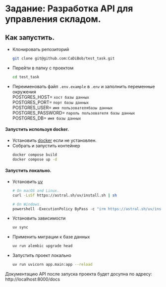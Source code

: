 # Задание: Разработка API для управления складом.

## Как запустить.

- Клонировать репозиторий
    ```bash
    git clone git@github.com:CaDiBob/test_task.git
    ```
- Перейти в папку с проектом
    ```bash
    cd test_task
    ```
- Переименовать файл `.env.example` в `.env` и заполнить переменные окружения\
    POSTGRES_HOST= `хост базы данных`\
    POSTGRES_PORT= `порт базы данных`\
    POSTGRES_USER= `имя пользователябазы данных`\
    POSTGRES_PASSWORD= `пароль пользователя базы данных`\
    POSTGRES_DB= `имя базы данных`

#### Запустить используя docker.
- Установить [docker](https://docs.docker.com/engine/install/) если не установлен.
- Собрать и запустить контейнер
    ```bash
    docker compose build
    docker compose up -d
    ```
#### Запустить локально.
- Установить [uv](https://github.com/astral-sh/uv?tab=readme-ov-file#installation)
    ```bash
    # On macOS and Linux.
    curl -LsSf https://astral.sh/uv/install.sh | sh
    ```
    ```PowerShell
    # On Windows.
    powershell -ExecutionPolicy ByPass -c "irm https://astral.sh/uv/install.ps1 | iex"
    ```
- Установить зависимости
    ```bash
    uv sync
    ```
- Применить миграции к базе данных
    ```bash
    uv run alembic upgrade head
    ```

- Запустить проект локально
    ```bash
    uv run uvicorn app.main:app --reload
    ```
Документацию API после запуска проекта будет досупна по адресу: http://localhost:8000/docs
